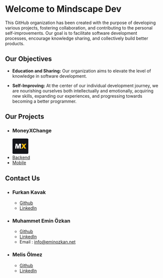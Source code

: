 # Welcome to Mindscape Dev

This GitHub organization has been created with the purpose of developing various projects, fostering collaboration, and contributing to the personal self-improvements. Our goal is to facilitate software development processes, encourage knowledge sharing, and collectively build better products.

## Our Objectives

- **Education and Sharing:** Our organization aims to elevate the level of knowledge in software development.

- **Self-Improving:** At the center of our individual development journey, we are nourishing ourselves both intellectually and emotionally, acquiring new skills, expanding our experiences, and progressing towards becoming a better programmer.

## Our Projects

- ### MoneyXChange 
  ![MoneyXChangeLogo](https://github.com/Mindscape-Dev/.github/blob/main/moneyxchange_logo50px.png?raw=true)
- [Backend](https://github.com/Mindscape-Dev/moneyxchange-backend) 
- [Mobile](https://github.com/Mindscape-Dev/moneyxchange-mobile)

## Contact Us

- ### Furkan Kavak
    - [Github](https://github.com/kvkfurkan)
    - [LinkedIn](https://www.linkedin.com/in/furkan-kavak-b67093281/)
- ### Muhammet Emin Özkan  
    - [Github](https://github.com/eminozkan)
    - [LinkedIn](https://www.linkedin.com/in/emin-ozkan/)
    - Email : info@eminozkan.net

- ### Melis Ölmez
  - [Github](https://github.com/melisolmez)
  - [LinkedIn](https://www.linkedin.com/in/melisolmez/)

